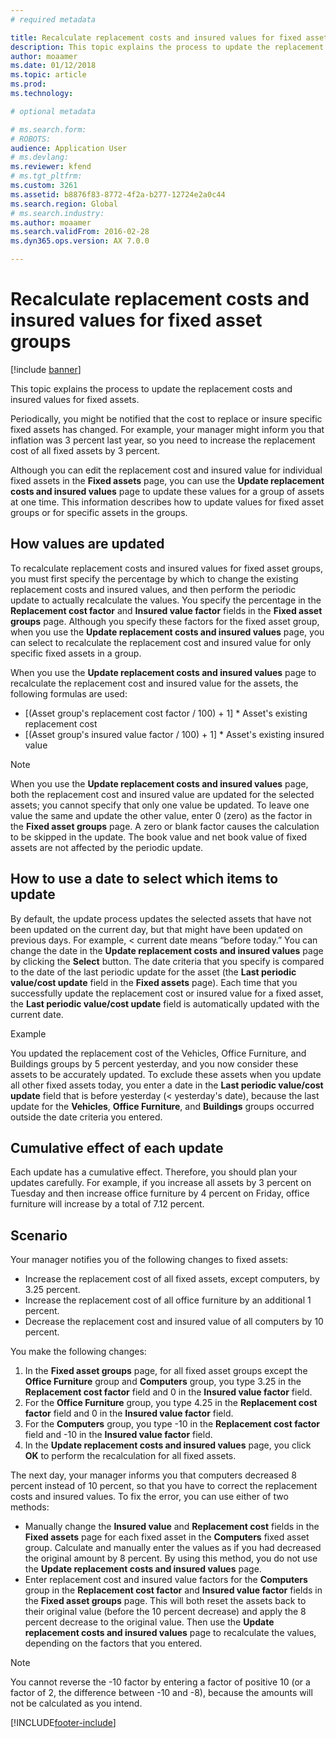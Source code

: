 ```yaml
---
# required metadata

title: Recalculate replacement costs and insured values for fixed asset groups
description: This topic explains the process to update the replacement costs and insured values for fixed assets.
author: moaamer
ms.date: 01/12/2018
ms.topic: article
ms.prod: 
ms.technology: 

# optional metadata

# ms.search.form: 
# ROBOTS: 
audience: Application User
# ms.devlang: 
ms.reviewer: kfend
# ms.tgt_pltfrm: 
ms.custom: 3261
ms.assetid: b8876f83-8772-4f2a-b277-12724e2a0c44
ms.search.region: Global
# ms.search.industry: 
ms.author: moaamer
ms.search.validFrom: 2016-02-28
ms.dyn365.ops.version: AX 7.0.0

---
```


# Recalculate replacement costs and insured values for fixed asset groups

[!include [banner](../includes/banner.md)]

This topic explains the process to update the replacement costs and insured values for fixed assets.

Periodically, you might be notified that the cost to replace or insure specific fixed assets has changed. For example, your manager might inform you that inflation was 3 percent last year, so you need to increase the replacement cost of all fixed assets by 3 percent. 

Although you can edit the replacement cost and insured value for individual fixed assets in the **Fixed assets** page, you can use the **Update replacement costs and insured values** page to update these values for a group of assets at one time. This information describes how to update values for fixed asset groups or for specific assets in the groups.

## How values are updated
To recalculate replacement costs and insured values for fixed asset groups, you must first specify the percentage by which to change the existing replacement costs and insured values, and then perform the periodic update to actually recalculate the values. You specify the percentage in the **Replacement cost factor** and **Insured value factor** fields in the **Fixed asset groups** page. Although you specify these factors for the fixed asset group, when you use the **Update replacement costs and insured values** page, you can select to recalculate the replacement cost and insured value for only specific fixed assets in a group. 

When you use the **Update replacement costs and insured values** page to recalculate the replacement cost and insured value for the assets, the following formulas are used:

-   \[(Asset group's replacement cost factor / 100) + 1\] \* Asset's existing replacement cost
-   \[(Asset group's insured value factor / 100) + 1\] \* Asset's existing insured value

> [!NOTE] 
> When you use the **Update replacement costs and insured values** page, both the replacement cost and insured value are updated for the selected assets; you cannot specify that only one value be updated. To leave one value the same and update the other value, enter 0 (zero) as the factor in the **Fixed asset groups** page. A zero or blank factor causes the calculation to be skipped in the update. The book value and net book value of fixed assets are not affected by the periodic update. 

## How to use a date to select which items to update
By default, the update process updates the selected assets that have not been updated on the current day, but that might have been updated on previous days. For example, &lt; current date means “before today.” You can change the date in the **Update replacement costs and insured values** page by clicking the **Select** button. The date criteria that you specify is compared to the date of the last periodic update for the asset (the **Last periodic value/cost update** field in the **Fixed assets** page). Each time that you successfully update the replacement cost or insured value for a fixed asset, the **Last periodic value/cost update** field is automatically updated with the current date. 

Example 

You updated the replacement cost of the Vehicles, Office Furniture, and Buildings groups by 5 percent yesterday, and you now consider these assets to be accurately updated. To exclude these assets when you update all other fixed assets today, you enter a date in the **Last periodic value/cost update** field that is before yesterday (&lt; yesterday's date), because the last update for the **Vehicles**, **Office Furniture**, and **Buildings** groups occurred outside the date criteria you entered.

## Cumulative effect of each update
Each update has a cumulative effect. Therefore, you should plan your updates carefully. For example, if you increase all assets by 3 percent on Tuesday and then increase office furniture by 4 percent on Friday, office furniture will increase by a total of 7.12 percent.

## Scenario
Your manager notifies you of the following changes to fixed assets:
-   Increase the replacement cost of all fixed assets, except computers, by 3.25 percent.
-   Increase the replacement cost of all office furniture by an additional 1 percent.
-   Decrease the replacement cost and insured value of all computers by 10 percent.

You make the following changes:
1.  In the **Fixed asset groups** page, for all fixed asset groups except the **Office Furniture** group and **Computers** group, you type 3.25 in the **Replacement cost factor** field and 0 in the **Insured value factor** field.
2.  For the **Office Furniture** group, you type 4.25 in the **Replacement cost factor** field and 0 in the **Insured value factor** field.
3.  For the **Computers** group, you type -10 in the **Replacement cost factor** field and -10 in the **Insured value factor** field.
4.  In the **Update replacement costs and insured values** page, you click **OK** to perform the recalculation for all fixed assets.

The next day, your manager informs you that computers decreased 8 percent instead of 10 percent, so that you have to correct the replacement costs and insured values. To fix the error, you can use either of two methods:
-   Manually change the **Insured value** and **Replacement cost** fields in the **Fixed assets** page for each fixed asset in the **Computers** fixed asset group. Calculate and manually enter the values as if you had decreased the original amount by 8 percent. By using this method, you do not use the **Update replacement costs and insured values** page.
-   Enter replacement cost and insured value factors for the **Computers** group in the **Replacement cost factor** and **Insured value factor** fields in the **Fixed asset groups** page. This will both reset the assets back to their original value (before the 10 percent decrease) and apply the 8 percent decrease to the original value. Then use the **Update replacement costs and insured values** page to recalculate the values, depending on the factors that you entered.

> [!NOTE]  
> You cannot reverse the -10 factor by entering a factor of positive 10 (or a factor of 2, the difference between -10 and -8), because the amounts will not be calculated as you intend. 







[!INCLUDE[footer-include](../../includes/footer-banner.md)]
